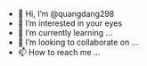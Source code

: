 - 👋 Hi, I’m @quangdang298
- 👀 I’m interested in your eyes
- 🌱 I’m currently learning ...
- 💞️ I’m looking to collaborate on ...
- 📫 How to reach me ...

<!---
quangdang298/quangdang298 is a ✨ special ✨ repository because its `README.md` (this file) appears on your GitHub profile.
You can click the Preview link to take a look at your changes.
--->
